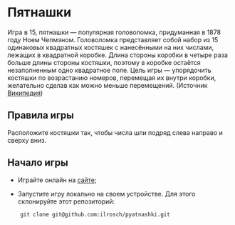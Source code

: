 # Пятнашки

Игра в 15, пятнашки — популярная головоломка, придуманная в 1878 году Ноем Чепмэном. Головоломка представляет собой набор из 15 одинаковых квадратных костяшек с нанесёнными на них числами, лежащих в квадратной коробке. Длина стороны коробки в четыре раза больше длины стороны костяшки, поэтому в коробке остаётся незаполненным одно квадратное поле. Цель игры — упорядочить костяшки по возрастанию номеров, перемещая их внутри коробки, желательно сделав как можно меньше перемещений. (Источник [Википедия](https://ru.wikipedia.org/wiki/%D0%98%D0%B3%D1%80%D0%B0_%D0%B2_15))

## Правила игры

Расположите костяшки так, чтобы числа шли подряд слева направо и сверху вниз.

## Начало игры

- Играйте онлайн на [cайте](https://ilrosch.github.io/pyatnashki/);

- Запустите игру локально на своем устройстве. Для этого склонируйте этот репозиторий:

```console
    git clone git@github.com:ilrosch/pyatnashki.git
```
